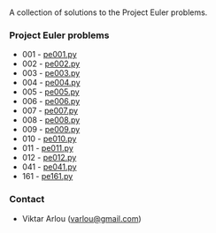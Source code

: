 ### 

A collection of solutions to the Project Euler problems.

### Project Euler problems


* 001 - [pe001.py](https://github.com/Arvik/project-euler/blob/master/pe001.py) 
* 002 - [pe002.py](https://github.com/Arvik/project-euler/blob/master/pe002.py)
* 003 - [pe003.py](https://github.com/Arvik/project-euler/blob/master/pe003.py) 
* 004 - [pe004.py](https://github.com/Arvik/project-euler/blob/master/pe004.py) 
* 005 - [pe005.py](https://github.com/Arvik/project-euler/blob/master/pe005.py) 
* 006 - [pe006.py](https://github.com/Arvik/project-euler/blob/master/pe006.py)
* 007 - [pe007.py](https://github.com/Arvik/project-euler/blob/master/pe007.py)
* 008 - [pe008.py](https://github.com/Arvik/project-euler/blob/master/pe008.py)
* 009 - [pe009.py](https://github.com/Arvik/project-euler/blob/master/pe009.py)
* 010 - [pe010.py](https://github.com/Arvik/project-euler/blob/master/pe010.py)
* 011 - [pe011.py](https://github.com/Arvik/project-euler/blob/master/pe011.py)
* 012 - [pe012.py](https://github.com/Arvik/project-euler/blob/master/pe012.py)
* 041 - [pe041.py](https://github.com/Arvik/project-euler/blob/master/pe041.py)
* 161 - [pe161.py](https://github.com/Arvik/project-euler/blob/master/pe161.py)

### Contact

* Viktar Arlou (varlou@gmail.com)
